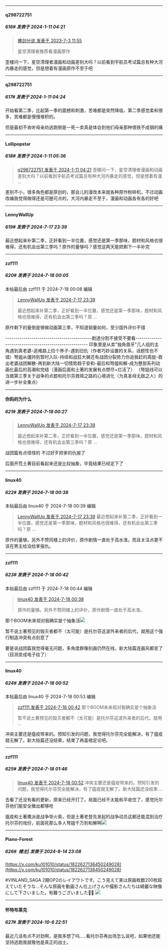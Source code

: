 
*****

####  q298722751  
##### 616#       发表于 2024-1-11 04:21

<blockquote><a href="httphttps://bbs.saraba1st.com/2b/forum.php?mod=redirect&amp;goto=findpost&amp;pid=61528558&amp;ptid=1980195" target="_blank">佛剑分说 发表于 2023-7-3 11:55</a>

星空清理者推荐看漫画原作</blockquote>
歪楼问一下，星空清理者漫画和动画差别大吗？以前看到宇航员考试篇总有种大河内暴走的感觉，但是想着有漫画原作不至于吧

*****

####  q298722751  
##### 617#       发表于 2024-1-11 04:24

开始看第二季，比起第一季的震撼和刺激，苦难都是突然降临，第二季感觉柔和很多，苦难都是慢慢堆积的。

但是最初不肯听母亲劝逃跑倒是一死一卖真是体会到他们母亲那种恨铁不成钢的痛


*****

####  Lollipopstar  
##### 618#       发表于 2024-1-11 05:36

<blockquote><a href="httphttps://bbs.saraba1st.com/2b/forum.php?mod=redirect&amp;goto=findpost&amp;pid=63610411&amp;ptid=1980195" target="_blank">q298722751 发表于 2024-1-11 04:21</a>
歪楼问一下，星空清理者漫画和动画差别大吗？以前看到宇航员考试篇总有种大河内暴走的感觉，但是想着有漫 ...</blockquote>
差别不小，很多角色都是原创的，那会儿的漫改本来就各种原作粉碎机，不过动画改编我觉得做得还是可圈可点的，大河内暴走不至于，漫画和动画各有各的好吧

*****

####  LennyWallUp  
##### 619#       发表于 2024-7-17 23:39

最近想起来补第二季，正好看到一半位置，感觉还是第一季那味，题材和风格也很难得，还有机会出第三季吗？原作的量够吗？感觉这两天能把剩下一半补完


*****

####  zzf111  
##### 620#       发表于 2024-7-18 00:05

 本帖最后由 zzf111 于 2024-7-18 00:08 编辑 
<blockquote><a href="httphttps://bbs.saraba1st.com/2b/forum.php?mod=redirect&amp;goto=findpost&amp;pid=65619052&amp;ptid=1980195" target="_blank">LennyWallUp 发表于 2024-7-17 23:39</a>

最近想起来补第二季，正好看到一半位置，感觉还是第一季那味，题材和风格也很难得，还有机会出第三季吗？原 ...</blockquote>
原作剩下的量倒是够做动画第三季，不知道销量如何，至少国外评价不错

-------------------------------------------剧透分割不接受不要看------------------------------------------------------
印象里是从卖"独角兽牙"几人组的主角遇到真老婆-逃难路上捡个养子-遇到旧仇（作者巧妙设置的关系，话题性也不错）弩姐从僵持到暂时入队-持续和战狂大舅还有战团分裂势力你追我赶的周旋-救出老婆战团解散-再到新大陆一切情势趋于安和-最后和弩姐和解-成为整部系列动画化最后的高潮和完结（漫画后面和土著的发展有点燃尽+烂活了）
（弩姐线可以当做第三季关于战争的点题和托尔芬救赎之路的心境进化（为真圣母无敌之人）的进一步补全重点）


*****

####  你妈的为什么  
##### 621#       发表于 2024-7-18 00:27

<blockquote><a href="httphttps://bbs.saraba1st.com/2b/forum.php?mod=redirect&amp;goto=findpost&amp;pid=65619052&amp;ptid=1980195" target="_blank">LennyWallUp 发表于 2024-7-17 23:39</a>

最近想起来补第二季，正好看到一半位置，感觉还是第一季那味，题材和风格也很难得，还有机会出第三季吗？原 ...</blockquote>
战团篇有点怪怪的 不过好歹把爹的仇报了

后面开荒土著目前看起来还是比较抽象，毕竟结果已经定下了


*****

####  linux40  
##### 622#       发表于 2024-7-18 00:38

 本帖最后由 linux40 于 2024-7-18 00:39 编辑 
<blockquote><a href="httphttps://bbs.saraba1st.com/2b/forum.php?mod=redirect&amp;goto=findpost&amp;pid=65619052&amp;ptid=1980195" target="_blank">LennyWallUp 发表于 2024-7-17 23:39</a>
最近想起来补第二季，正好看到一半位置，感觉还是第一季那味，题材和风格也很难得，还有机会出第三季吗？原 ...</blockquote>
原作的量够。另外不赞同楼上的评价，原作剧情一直处于高水准。而且关注点更不该在男主给没给爹报仇。


*****

####  zzf111  
##### 623#       发表于 2024-7-18 00:42

 本帖最后由 zzf111 于 2024-7-18 00:44 编辑 
<blockquote><a href="httphttps://bbs.saraba1st.com/2b/forum.php?mod=redirect&amp;goto=findpost&amp;pid=65619623&amp;ptid=1980195" target="_blank">linux40 发表于 2024-7-18 00:38</a>

原作的量够。另外不赞同楼上的评价，原作剧情一直处于高水准。</blockquote>
那个BOOM未来视对我确实是个抽象活<img src="https://static.saraba1st.com/image/smiley/face2017/068.png" referrerpolicy="no-referrer">

暂不说土著预见的毁灭者都不（太可能）是托尔芬这波外来者的后代，就用这个强行制造冲突有点刻意了

要是说战团篇我觉得毫无问题，多角度群像刻画仍然在线，新大陆篇连画风都变了（目测变成电子绘了）


*****

####  linux40  
##### 624#       发表于 2024-7-18 00:52

 本帖最后由 linux40 于 2024-7-18 00:53 编辑 
<blockquote><a href="httphttps://bbs.saraba1st.com/2b/forum.php?mod=redirect&amp;goto=findpost&amp;pid=65619672&amp;ptid=1980195" target="_blank">zzf111 发表于 2024-7-18 00:42</a>
那个BOOM未来视对我确实是个抽象活

暂不说土著预见的毁灭者都不（太可能）是托尔芬这波外来者的后代，就用 ...</blockquote>
冲突主要还是瘟疫带来的。预知引发的问题，我觉得托尔芬完全能解决，有了瘟疫就无解了。新大陆篇还没结束，结束了再盖棺定论吧。


*****

####  zzf111  
##### 625#       发表于 2024-7-18 01:46

<blockquote><a href="httphttps://bbs.saraba1st.com/2b/forum.php?mod=redirect&amp;goto=findpost&amp;pid=65619766&amp;ptid=1980195" target="_blank">linux40 发表于 2024-7-18 00:52</a>
冲突主要还是瘟疫带来的。预知引发的问题，我觉得托尔芬完全能解决，有了瘟疫就无解了。新大陆篇还没结束 ...</blockquote>
去看了还没有看的更新，原来已经开打了。局面已经不太能和平收住了，感觉托尔芬他们能安全撤出都够呛

瘟疫和土著鹰派是战争导火索，但是土著老登先发起的战争动员这都还能混到治疗托尔芬的戏份，前面死那么多人弩姐千万别和解啊<img src="https://static.saraba1st.com/image/smiley/face2017/089.png" referrerpolicy="no-referrer">

*****

####  Piano-Forest  
##### 626#         楼主| 发表于 2024-8-14 23:08

[https://x.com/ku101010/status/1822627136450249028](https://x.com/ku101010/status/1822627136450249028)

#VINLAND_SAGA 2期OP2のレイアウトです。こう見えて実は原画枚数200枚超えていたそうな…そんな原画を動画さん仕上げさんや撮影さんたちは綺麗な映像にして下さいました。有難うございました🙇‍♂️
<img src="https://p.sda1.dev/18/9e886d76e6133a2812d7bb3dab4b110e/SaveTwitter.Net_B73Kmu3w63s3Bgto__720p_.gif" referrerpolicy="no-referrer">

*****

####  怀特布莱克  
##### 627#       发表于 2024-10-6 22:51

最近几话有点不对劲啊，是我多想了吗.....看托尔芬再出场怎么说吧，如果他还能坚持逃跑我就敬他是真正的战士。

